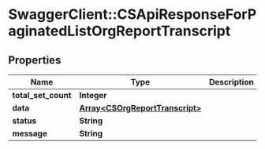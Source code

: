 # SwaggerClient::CSApiResponseForPaginatedListOrgReportTranscript

## Properties
Name | Type | Description | Notes
------------ | ------------- | ------------- | -------------
**total_set_count** | **Integer** |  | [optional] 
**data** | [**Array&lt;CSOrgReportTranscript&gt;**](CSOrgReportTranscript.md) |  | [optional] 
**status** | **String** |  | [optional] 
**message** | **String** |  | [optional] 


